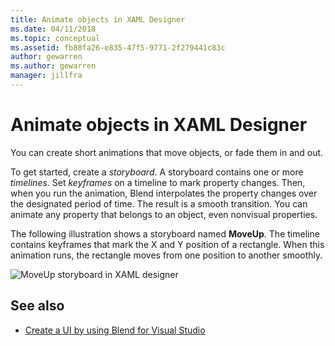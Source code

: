 ```yaml
---
title: Animate objects in XAML Designer
ms.date: 04/11/2018
ms.topic: conceptual
ms.assetid: fb88fa26-e835-47f5-9771-2f279441c83c
author: gewarren
ms.author: gewarren
manager: jillfra
---
```

# Animate objects in XAML Designer

You can create short animations that move objects, or fade them in and out.

To get started, create a *storyboard*. A storyboard contains one or more *timelines*. Set *keyframes* on a timeline to mark property changes. Then, when you run the animation, Blend interpolates the property changes over the designated period of time. The result is a smooth transition. You can animate any property that belongs to an object, even nonvisual properties.

The following illustration shows a storyboard named **MoveUp**. The timeline contains keyframes that mark the X and Y position of a rectangle. When this animation runs, the rectangle moves from one position to another smoothly.

![MoveUp storyboard in XAML designer](../designers/media/982f031a-74a3-414a-abc2-a0f41a741075.png)

## See also

- [Create a UI by using Blend for Visual Studio](../designers/creating-a-ui-by-using-blend-for-visual-studio.md)